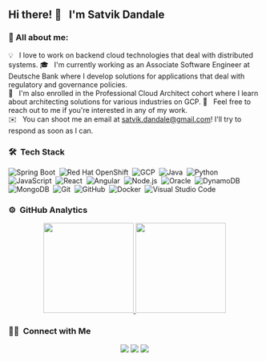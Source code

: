 ## Hi there! 👋 &nbsp; I'm Satvik Dandale

### 👨 All about me:
  💡 &nbsp; I love to work on backend cloud technologies that deal with distributed systems.
  🎓 &nbsp; I'm currently working as an Associate Software Engineer at Deutsche Bank where I develop solutions for applications that deal with regulatory and governance policies.\
  🌱 &nbsp; I'm also enrolled in the Professional Cloud Architect cohort where I learn about architecting solutions for various industries on GCP.
  💬 &nbsp; Feel free to reach out to me if you're interested in any of my work.\
  ✉️ &nbsp; You can shoot me an email at satvik.dandale@gmail.com! I'll try to respond as soon as I can.

### 🛠 &nbsp;Tech Stack
  ![Spring Boot](https://img.shields.io/badge/-Spring%20Boot-333333?style=flat&logo=SpringBoot&logoColor=green&color=white)&nbsp;
  ![Red Hat OpenShift](https://img.shields.io/badge/-Red%20Hat%20OpenShift-333333?style=flat&logo=redhatopenshift&color=white&logoColor=red)&nbsp;
  ![GCP](https://img.shields.io/badge/-GCP-333333?style=flat&logo=GoogleCloud&color=white)&nbsp;
  ![Java](https://img.shields.io/badge/-Java-333333?style=flat&logo=Java&logoColor=brown&color=white)&nbsp;
  ![Python](https://img.shields.io/badge/-Python-333333?style=flat&logo=python&color=white)&nbsp;
  ![JavaScript](https://img.shields.io/badge/-JavaScript-333333?style=flat&logo=javascript&color=white&logoColor=yellow)&nbsp;
  ![React](https://img.shields.io/badge/-React-333333?style=flat&logo=react&color=white)&nbsp;
  ![Angular](https://img.shields.io/badge/-Angular-333333?style=flat&logo=angular&color=white&logoColor=red)&nbsp;
  ![Node.js](https://img.shields.io/badge/-Node.js-333333?style=flat&logo=node.js&color=white)&nbsp;
  ![Oracle](https://img.shields.io/badge/-Oracle-333333?style=flat&logo=oracle&color=white&logoColor=red)&nbsp;
  ![DynamoDB](https://img.shields.io/badge/-DynamoDB-333333?style=flat&logo=amazon&color=white)&nbsp;
  ![MongoDB](https://img.shields.io/badge/-MongoDB-333333?style=flat&logo=mongodb&color=white)&nbsp;
  ![Git](https://img.shields.io/badge/-Git-333333?style=flat&logo=git&color=white)&nbsp;
  ![GitHub](https://img.shields.io/badge/-GitHub-333333?style=flat&logo=github&color=white&logoColor=black)&nbsp;
  ![Docker](https://img.shields.io/badge/-Docker-333333?style=flat&logo=docker&color=white&logoColor=blue)&nbsp;
  ![Visual Studio Code](https://img.shields.io/badge/-Visual%20Studio%20Code-333333?style=flat&logo=visual-studio-code&logoColor=007ACC&color=white)&nbsp;
  
### ⚙️ &nbsp;GitHub Analytics
<!--![View Count](https://github-views.herokuapp.com/githubViews) -->
<p align="center">
<a href="https://github.com/SatvikDandale">
  <img height="180em" src="https://github-readme-stats-eight-theta.vercel.app/api?username=SatvikDandale&show_icons=true&theme=vue-dark&include_all_commits=true&count_private=true" />
  <img height="180em" src="https://github-readme-stats-eight-theta.vercel.app/api/top-langs/?username=SatvikDandale&layout=compact&exclude_lang=java+r&theme=vue-dark" />
</a>
</p>

### 🤝🏻 &nbsp;Connect with Me

<p align="center">
<a href="https://www.linkedin.com/in/satvik-dandale/"><img src="https://img.shields.io/badge/-Satvik%20Dandale-0077B5?style=flat-square&logo=Linkedin&logoColor=white"/></a>
<a href="mailto:satvik.dandale@gmail.com"><img src="https://img.shields.io/badge/-satvik.dandale@gmail.com-D14836?style=flat-square&logo=Gmail&logoColor=white"/></a>
<a href="https://www.instagram.com/satvikdandale/"><img src="https://img.shields.io/badge/-@satvikdandale-E4405F?style=flat-square&logo=Instagram&logoColor=white"/></a>
</p>

<!--
**SatvikDandale/SatvikDandale** is a ✨ _special_ ✨ repository because its `README.md` (this file) appears on your GitHub profile.

Here are some ideas to get you started:

- 🔭 I’m currently working on ...
- 🌱 I’m currently learning ...
- 👯 I’m looking to collaborate on ...
- 🤔 I’m looking for help with ...
- 💬 Ask me about ...
- 📫 How to reach me: ...
- 😄 Pronouns: ...
- ⚡ Fun fact: ...
-->

